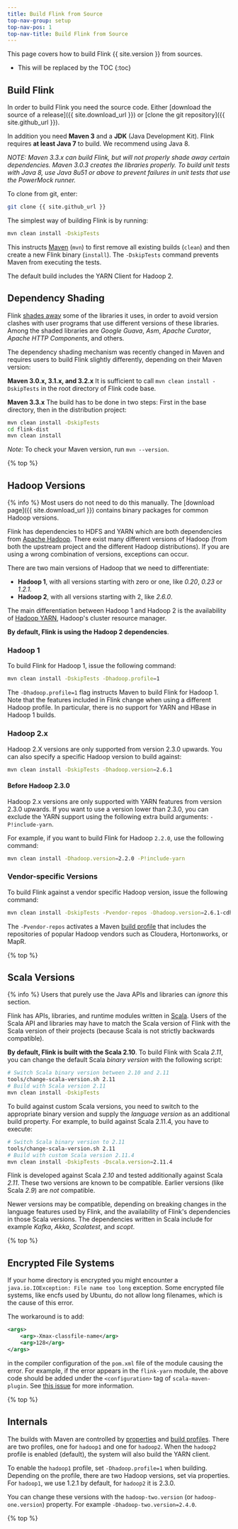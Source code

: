 ```yaml
---
title: Build Flink from Source
top-nav-group: setup
top-nav-pos: 1
top-nav-title: Build Flink from Source
---
```

<!--
Licensed to the Apache Software Foundation (ASF) under one
or more contributor license agreements.  See the NOTICE file
distributed with this work for additional information
regarding copyright ownership.  The ASF licenses this file
to you under the Apache License, Version 2.0 (the
"License"); you may not use this file except in compliance
with the License.  You may obtain a copy of the License at

  http://www.apache.org/licenses/LICENSE-2.0

Unless required by applicable law or agreed to in writing,
software distributed under the License is distributed on an
"AS IS" BASIS, WITHOUT WARRANTIES OR CONDITIONS OF ANY
KIND, either express or implied.  See the License for the
specific language governing permissions and limitations
under the License.
-->

This page covers how to build Flink {{ site.version }} from sources.

* This will be replaced by the TOC
{:toc}

## Build Flink

In order to build Flink you need the source code. Either [download the source of a release]({{ site.download_url }}) or [clone the git repository]({{ site.github_url }}).

In addition you need **Maven 3** and a **JDK** (Java Development Kit). Flink requires **at least Java 7** to build. We recommend using Java 8.

*NOTE: Maven 3.3.x can build Flink, but will not properly shade away certain dependencies. Maven 3.0.3 creates the libraries properly.
To build unit tests with Java 8, use Java 8u51 or above to prevent failures in unit tests that use the PowerMock runner.*

To clone from git, enter:

~~~bash
git clone {{ site.github_url }}
~~~

The simplest way of building Flink is by running:

~~~bash
mvn clean install -DskipTests
~~~

This instructs [Maven](http://maven.apache.org) (`mvn`) to first remove all existing builds (`clean`) and then create a new Flink binary (`install`). The `-DskipTests` command prevents Maven from executing the tests.

The default build includes the YARN Client for Hadoop 2.

## Dependency Shading

Flink [shades away](https://maven.apache.org/plugins/maven-shade-plugin/) some of the libraries it uses, in order to avoid version clashes with user programs that use different versions of these libraries. Among the shaded libraries are *Google Guava*, *Asm*, *Apache Curator*, *Apache HTTP Components*, and others.

The dependency shading mechanism was recently changed in Maven and requires users to build Flink slightly differently, depending on their Maven version:

**Maven 3.0.x, 3.1.x, and 3.2.x**
It is sufficient to call `mvn clean install -DskipTests` in the root directory of Flink code base.

**Maven 3.3.x**
The build has to be done in two steps: First in the base directory, then in the distribution project:

~~~bash
mvn clean install -DskipTests
cd flink-dist
mvn clean install
~~~

*Note:* To check your Maven version, run `mvn --version`.

{% top %}

## Hadoop Versions

{% info %} Most users do not need to do this manually. The [download page]({{ site.download_url }})  contains binary packages for common Hadoop versions.

Flink has dependencies to HDFS and YARN which are both dependencies from [Apache Hadoop](http://hadoop.apache.org). There exist many different versions of Hadoop (from both the upstream project and the different Hadoop distributions). If you are using a wrong combination of versions, exceptions can occur.

There are two main versions of Hadoop that we need to differentiate:
- **Hadoop 1**, with all versions starting with zero or one, like *0.20*, *0.23* or *1.2.1*.
- **Hadoop 2**, with all versions starting with 2, like *2.6.0*.

The main differentiation between Hadoop 1 and Hadoop 2 is the availability of [Hadoop YARN](https://hadoop.apache.org/docs/current/hadoop-yarn/hadoop-yarn-site/YARN.html), Hadoop's cluster resource manager.

**By default, Flink is using the Hadoop 2 dependencies**.

### Hadoop 1

To build Flink for Hadoop 1, issue the following command:

~~~bash
mvn clean install -DskipTests -Dhadoop.profile=1
~~~

The `-Dhadoop.profile=1` flag instructs Maven to build Flink for Hadoop 1. Note that the features included in Flink change when using a different Hadoop profile. In particular, there is no support for YARN and HBase in Hadoop 1 builds.

### Hadoop 2.x

Hadoop 2.X versions are only supported from version 2.3.0 upwards.
You can also specify a specific Hadoop version to build against:

~~~bash
mvn clean install -DskipTests -Dhadoop.version=2.6.1
~~~

#### Before Hadoop 2.3.0

Hadoop 2.x versions are only supported with YARN features from version 2.3.0 upwards. If you want to use a version lower than 2.3.0, you can exclude the YARN support using the following extra build arguments: `-P!include-yarn`.

For example, if you want to build Flink for Hadoop `2.2.0`, use the following command:

~~~bash
mvn clean install -Dhadoop.version=2.2.0 -P!include-yarn
~~~

### Vendor-specific Versions

To build Flink against a vendor specific Hadoop version, issue the following command:

~~~bash
mvn clean install -DskipTests -Pvendor-repos -Dhadoop.version=2.6.1-cdh5.0.0
~~~

The `-Pvendor-repos` activates a Maven [build profile](http://maven.apache.org/guides/introduction/introduction-to-profiles.html) that includes the repositories of popular Hadoop vendors such as Cloudera, Hortonworks, or MapR.

{% top %}

## Scala Versions

{% info %} Users that purely use the Java APIs and libraries can *ignore* this section.

Flink has APIs, libraries, and runtime modules written in [Scala](http://scala-lang.org). Users of the Scala API and libraries may have to match the Scala version of Flink with the Scala version of their projects (because Scala is not strictly backwards compatible).

**By default, Flink is built with the Scala 2.10**. To build Flink with Scala *2.11*, you can change the default Scala *binary version* with the following script:

~~~bash
# Switch Scala binary version between 2.10 and 2.11
tools/change-scala-version.sh 2.11
# Build with Scala version 2.11
mvn clean install -DskipTests
~~~

To build against custom Scala versions, you need to switch to the appropriate binary version and supply the *language version* as an additional build property. For example, to build against Scala 2.11.4, you have to execute:

~~~bash
# Switch Scala binary version to 2.11
tools/change-scala-version.sh 2.11
# Build with custom Scala version 2.11.4
mvn clean install -DskipTests -Dscala.version=2.11.4
~~~

Flink is developed against Scala *2.10* and tested additionally against Scala *2.11*. These two versions are known to be compatible. Earlier versions (like Scala *2.9*) are *not* compatible.

Newer versions may be compatible, depending on breaking changes in the language features used by Flink, and the availability of Flink's dependencies in those Scala versions. The dependencies written in Scala include for example *Kafka*, *Akka*, *Scalatest*, and *scopt*.

{% top %}

## Encrypted File Systems

If your home directory is encrypted you might encounter a `java.io.IOException: File name too long` exception. Some encrypted file systems, like encfs used by Ubuntu, do not allow long filenames, which is the cause of this error.

The workaround is to add:

~~~xml
<args>
    <arg>-Xmax-classfile-name</arg>
    <arg>128</arg>
</args>
~~~

in the compiler configuration of the `pom.xml` file of the module causing the error. For example, if the error appears in the `flink-yarn` module, the above code should be added under the `<configuration>` tag of `scala-maven-plugin`. See [this issue](https://issues.apache.org/jira/browse/FLINK-2003) for more information.

{% top %}

## Internals

The builds with Maven are controlled by [properties](http://maven.apache.org/pom.html#Properties) and [build profiles](http://maven.apache.org/guides/introduction/introduction-to-profiles.html). There are two profiles, one for `hadoop1` and one for `hadoop2`. When the `hadoop2` profile is enabled (default), the system will also build the YARN client.

To enable the `hadoop1` profile, set `-Dhadoop.profile=1` when building. Depending on the profile, there are two Hadoop versions, set via properties. For `hadoop1`, we use 1.2.1 by default, for `hadoop2` it is 2.3.0.

You can change these versions with the `hadoop-two.version` (or `hadoop-one.version`) property. For example `-Dhadoop-two.version=2.4.0`.

{% top %}
